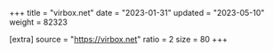 +++
title = "virbox.net"
date = "2023-01-31"
updated = "2023-05-10"
weight = 82323

[extra]
source = "https://virbox.net"
ratio = 2
size = 80
+++
